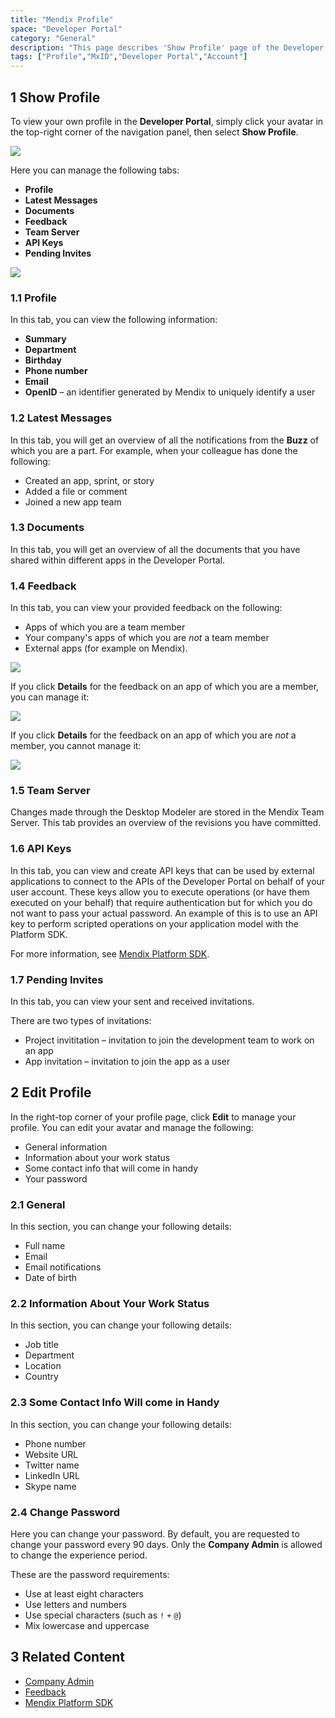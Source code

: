 ```yaml
---
title: "Mendix Profile"
space: "Developer Portal"
category: "General"
description: "This page describes 'Show Profile' page of the Developer Portal."
tags: ["Profile","MxID","Developer Portal","Account"]
---
```


## 1 Show Profile

To view your own profile in the **Developer Portal**, simply click your avatar in the top-right corner of the navigation panel, then select **Show Profile**.

![](attachments/showprofile.jpg)

Here you can manage the following tabs:

* **Profile**
* **Latest Messages**
* **Documents**
* **Feedback**
* **Team Server**
* **API Keys**
* **Pending Invites**

![](attachments/my-profile.jpg)

### 1.1 Profile

In this tab, you can view the following information:

* **Summary**
* **Department**
* **Birthday**
* **Phone number**
* **Email**
* **OpenID** – an identifier generated by Mendix to uniquely identify a user

### 1.2 Latest Messages

In this tab, you will get an overview of all the notifications from the **Buzz** of which you are a part. For example, when your colleague has done the following:

* Created an app, sprint, or story
* Added a file or comment
* Joined a new app team 

### 1.3 Documents

In this tab, you will get an overview of all the documents that you have shared within different apps in the Developer Portal.

### 1.4 Feedback

In this tab, you can view your provided feedback on the following:

* Apps of which you are a team member
* Your company's apps of which you are *not* a team member
* External apps (for example on Mendix).

![](attachments/provided-feedback.jpg)

If you click **Details** for the feedback on an app of which you are a member, you can manage it:

![](attachments/feedback-details-internal.jpg)

If you click **Details** for the feedback on an app of which you are *not* a member, you cannot manage it:

![](attachments/feedback-details-external.jpg)

### 1.5 Team Server

Changes made through the Desktop Modeler are stored in the Mendix Team Server. This tab provides an overview of the revisions you have committed.

### 1.6 API Keys

In this tab, you can view and create API keys that can be used by external applications to connect to the APIs of the Developer Portal on behalf of your user account. These keys allow you to execute operations (or have them executed on your behalf) that require authentication but for which you do not want to pass your actual password. An example of this is to use an API key to perform scripted operations on your application model with the Platform SDK.

For more information, see [Mendix Platform SDK](/apidocs-mxsdk/mxsdk).

### 1.7 Pending Invites

In this tab, you can view your sent and received invitations.

There are two types of invitations:

* Project invititation – invitation to join the development team to work on an app
* App invitation – invitation to join the app as a user

## 2 Edit Profile

In the right-top corner of your profile page, click **Edit** to manage your profile. You can edit your avatar and manage the following:

* General information
* Information about your work status
* Some contact info that will come in handy
* Your password

### 2.1 General

In this section, you can change your following details:

* Full name
* Email
* Email notifications
* Date of birth

### 2.2 Information About Your Work Status

In this section, you can change your following details:

* Job title
* Department
* Location
* Country

### 2.3 Some Contact Info Will come in Handy

In this section, you can change your following details:

* Phone number
* Website URL
* Twitter name
* LinkedIn URL
* Skype name

### 2.4 Change Password

Here you can change your password. By default, you are requested to change your password every 90 days. Only the **Company Admin** is allowed to change the experience period.
 
These are the password requirements:

* Use at least eight characters
* Use letters and numbers
* Use special characters (such as `!` `+` `@`)
* Mix lowercase and uppercase

## 3 Related Content

* [Company Admin](/developerportal/companyadmin)
* [Feedback](/developerportal/collaborate/feedback)
* [Mendix Platform SDK](/apidocs-mxsdk/mxsdk)
